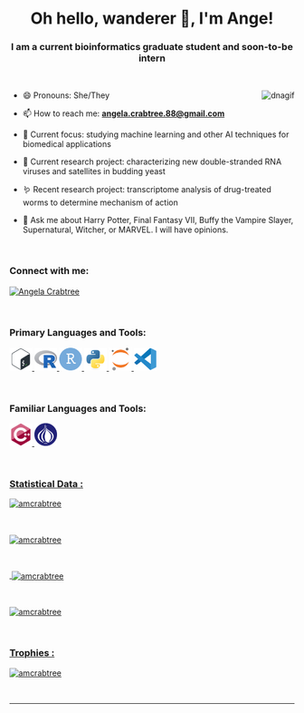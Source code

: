 <h1 align="center">Oh hello, wanderer 👋, I'm Ange!</h1>
<h3 align="center">I am a current bioinformatics graduate student and soon-to-be intern </h3>

<br>

<p><img align="right" src="https://media.giphy.com/media/s1IJ0L8hZ4wms/giphy.gif" alt="dnagif" /></p>

- 😄 Pronouns: She/They
- 📫 How to reach me: **angela.crabtree.88@gmail.com**

- 🤖 Current focus: studying machine learning and other AI techniques for biomedical applications
- 🔬 Current research project: characterizing new double-stranded RNA viruses and satellites in budding yeast
- 🪱 Recent research project: transcriptome analysis of drug-treated worms to determine mechanism of action

- 💬 Ask me about Harry Potter, Final Fantasy VII, Buffy the Vampire Slayer, Supernatural, Witcher, or MARVEL. I will have opinions. 

<br>

<h3 align="left">Connect with me:</h3>
<p align="left">
  <a href="https://linkedin.com/in/amcrabtree" target="blank"><img align="center"
      src="https://raw.githubusercontent.com/rahuldkjain/github-profile-readme-generator/master/src/images/icons/Social/linked-in-alt.svg"
      alt="Angela Crabtree" height="30" width="40" /></a>

</p>

<br>

<h3 align="left">Primary Languages and Tools:</h3>
<p align="left"> <a href="https://opensource.com/resources/what-bash" target="_blank" rel="noreferrer"> <img
      src="https://github.com/devicons/devicon/blob/master/icons/bash/bash-original.svg" alt="bash" width="40"
      height="40" /> </a> <a href="https://www.r-project.org/" target="_blank" rel="noreferrer"> <img
      src="https://github.com/devicons/devicon/blob/master/icons/r/r-original.svg" alt="r" width="40"
      height="40" /> </a> <a href="https://www.rstudio.com/" target="_blank" rel="noreferrer"> <img
      src="https://github.com/devicons/devicon/blob/master/icons/rstudio/rstudio-original.svg" alt="rstudio" width="40"
      height="40" /> </a> <a href="https://www.python.org" target="_blank" rel="noreferrer"> <img
      src="https://raw.githubusercontent.com/devicons/devicon/master/icons/python/python-original.svg" alt="python"
      width="40" height="40" /> </a> <a href="https://jupyter.org/" target="_blank" rel="noreferrer"> <img
      src="https://github.com/devicons/devicon/blob/master/icons/jupyter/jupyter-original.svg" alt="jupyter" width="40"
      height="40" /> </a> <a href="https://code.visualstudio.com/" target="_blank" rel="noreferrer"> <img
      src="https://github.com/devicons/devicon/blob/master/icons/vscode/vscode-original.svg" alt="vscode" width="40"
      height="40" /> </a> </p>

<br>

<h3 align="left">Familiar Languages and Tools:</h3>
<p align="left"> <a href="https://www.w3schools.com/cpp/" target="_blank" rel="noreferrer">
    <img src="https://raw.githubusercontent.com/devicons/devicon/master/icons/cplusplus/cplusplus-original.svg"
      alt="cplusplus" width="40" height="40" /> <a href="https://www.perl.org/" target="_blank" rel="noreferrer">
    <img src="https://github.com/devicons/devicon/blob/master/icons/perl/perl-original.svg"
      alt="perl" width="40" height="40" /> </p> 
  
 <br>
  
<h3>Statistical Data :</h3>
    
<p align="left"> <img src="https://komarev.com/ghpvc/?username=amcrabtree&label=Profile%20views&color=0e75b6&style=flat"
    alt="amcrabtree" /> </p>

<br>
    
<p><img align="center"
    src="https://github-readme-stats.vercel.app/api/top-langs?username=amcrabtree&show_icons=true&locale=en&layout=compact"
    alt="amcrabtree" /></p>

<br>

<p>&nbsp;<img align="center" src="https://github-readme-stats.vercel.app/api?username=amcrabtree&show_icons=true&locale=en"
    alt="amcrabtree" /></p>

<br>

<p><img align="center" src="https://github-readme-streak-stats.herokuapp.com/?user=amcrabtree&" alt="amcrabtree" /></p>

<br>
<h3>Trophies :</h3>
<p align="left"> <a href="https://github.com/ryo-ma/github-profile-trophy"><img
      src="https://github-profile-trophy.vercel.app/?username=amcrabtree" alt="amcrabtree" /></a> </p>

<p align="left"> <a href="https://twitter.com/" target="blank"><img
      src="https://img.shields.io/twitter/follow/?logo=twitter&style=for-the-badge" alt="" /></a> </p>


------------------------------------------------------------------------------------------------------------------------------------------

